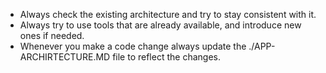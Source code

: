 - Always check the existing architecture and try to stay consistent with it.
- Always try to use tools that are already available, and introduce new ones if needed.
- Whenever you make a code change always update the ./APP-ARCHIRTECTURE.MD file to reflect the changes.
